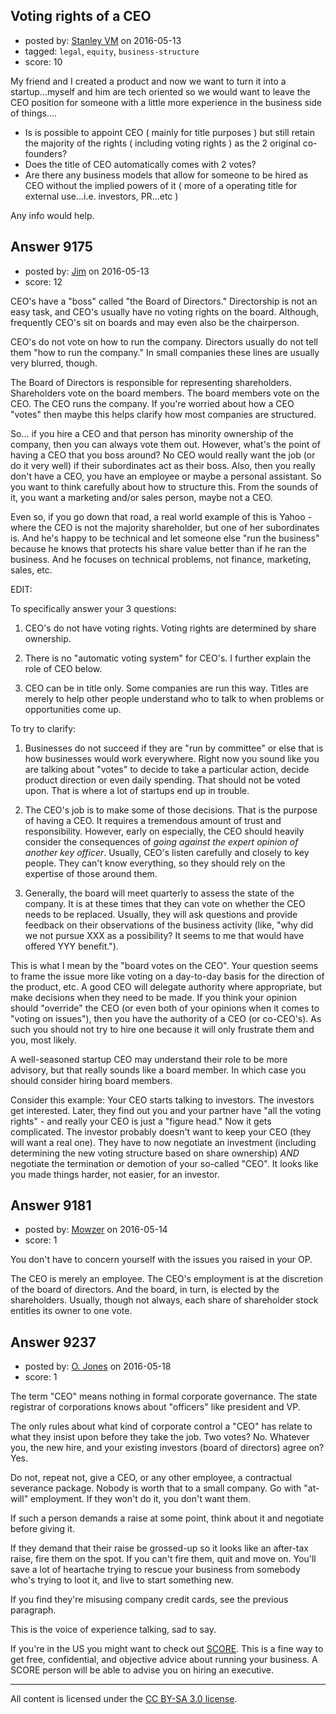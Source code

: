 ## Voting rights of a CEO

- posted by: [Stanley VM](https://stackexchange.com/users/3834378/stanley-vm) on 2016-05-13
- tagged: `legal`, `equity`, `business-structure`
- score: 10

<p>My friend and I created a product and now we want to turn it into a startup...myself and him are tech oriented so we would want to leave the CEO position for someone with a little more experience in the business side of things....</p>

<ul>
<li>Is is possible to appoint CEO ( mainly for title purposes ) but still retain the majority of the rights ( including voting rights ) as the 2 original co-founders? </li>
<li>Does the title of CEO automatically comes with 2 votes? </li>
<li>Are there any business models that allow for someone to be hired as CEO without the implied powers of it ( more of a operating title for external use...i.e. investors, PR...etc ) </li>
</ul>

<p>Any info would help. </p>



## Answer 9175

- posted by: [Jim](https://stackexchange.com/users/351236/jim) on 2016-05-13
- score: 12

<p>CEO's have a "boss" called "the Board of Directors." Directorship is not an easy task, and CEO's usually have no voting rights on the board. Although, frequently CEO's sit on boards and may even also be the chairperson.</p>

<p>CEO's do not vote on how to run the company. Directors usually do not tell them "how to run the company." In small companies these lines are usually very blurred, though.</p>

<p>The Board of Directors is responsible for representing shareholders. Shareholders vote on the board members. The board members vote on the CEO. The CEO runs the company. If you're worried about how a CEO "votes" then maybe this helps clarify how most companies are structured.</p>

<p>So... if you hire a CEO and that person has minority ownership of the company, then you can always vote them out. However, what's the point of having a CEO that you boss around? No CEO would really want the job (or do it very well) if their subordinates act as their boss. Also, then you really don't have a CEO, you have an employee or maybe a personal assistant. So you want to think carefully about how to structure this. From the sounds of it, you want a marketing and/or sales person, maybe not a CEO.</p>

<p>Even so, if you go down that road, a real world example of this is Yahoo - where the CEO is not the majority shareholder, but one of her subordinates is. And he's happy to be technical and let someone else "run the business" because he knows that protects his share value better than if he ran the business. And he focuses on technical problems, not finance, marketing, sales, etc.</p>

<p>EDIT:</p>

<p>To specifically answer your 3 questions:</p>

<ol>
<li><p>CEO's do not have voting rights. Voting rights are determined by share ownership.</p></li>
<li><p>There is no "automatic voting system" for CEO's. I further explain the role of CEO below. </p></li>
<li><p>CEO can be in title only. Some companies are run this way. Titles are merely to help other people understand who to talk to when problems or opportunities come up.</p></li>
</ol>

<p>To try to clarify:</p>

<ol>
<li><p>Businesses do not succeed if they are "run by committee" or else that is how businesses would work everywhere. Right now you sound like you are talking about "votes" to decide to take a particular action, decide product direction or even daily spending. That should not be voted upon. That is where a lot of startups end up in trouble.</p></li>
<li><p>The CEO's job is to make some of those decisions. That is the purpose of having a CEO. It requires a tremendous amount of trust and responsibility. However, early on especially, the CEO should heavily consider the consequences of <em>going against the expert opinion of another key officer</em>. Usually, CEO's listen carefully and closely to key people. They can't know everything, so they should rely on the expertise of those around them.</p></li>
<li><p>Generally, the board will meet quarterly to assess the state of the company. It is at these times that they can vote on whether the CEO needs to be replaced. Usually, they will ask questions and provide feedback on their observations of the business activity (like, "why did we not pursue XXX as a possibility? It seems to me that would have offered YYY benefit."). </p></li>
</ol>

<p>This is what I mean by the "board votes on the CEO". Your question seems to frame the issue more like voting on a day-to-day basis for the direction of the product, etc. A good CEO will delegate authority where appropriate, but make decisions when they need to be made. If you think your opinion should "override" the CEO (or even both of your opinions when it comes to "voting on issues"), then you have the authority of a CEO (or co-CEO's). As such you should not try to hire one because it will only frustrate them and you, most likely. </p>

<p>A well-seasoned startup CEO may understand their role to be more advisory, but that really sounds like a board member. In which case you should consider hiring board members.</p>

<p>Consider this example: Your CEO starts talking to investors. The investors get interested. Later, they find out you and your partner have "all the voting rights" - and really your CEO is just a "figure head." Now it gets complicated. The investor probably doesn't want to keep your CEO (they will want a real one). They have to now negotiate an investment (including determining the new voting structure based on share ownership) <em>AND</em> negotiate the termination or demotion of your so-called "CEO". It looks like you made things harder, not easier, for an investor.</p>



## Answer 9181

- posted by: [Mowzer](https://stackexchange.com/users/1803081/mowzer) on 2016-05-14
- score: 1

<p>You don't have to concern yourself with the issues you raised in your OP.</p>

<p>The CEO is merely an employee. The CEO's employment is at the discretion of the board of directors. And the board, in turn, is elected by the shareholders. Usually, though not always, each share of shareholder stock entitles its owner to one vote.</p>



## Answer 9237

- posted by: [O. Jones](https://stackexchange.com/users/71085/o-jones) on 2016-05-18
- score: 1

<p>The term "CEO" means nothing in formal corporate governance. The state registrar of corporations knows about "officers" like president and VP.</p>

<p>The only rules about what kind of corporate control a "CEO" has relate to what they insist upon before they take the job.  Two votes? No.  Whatever you, the new hire, and your existing investors (board of directors) agree on? Yes.</p>

<p>Do not, repeat not, give a CEO, or any other employee, a contractual severance package. Nobody is worth that to a small company. Go with "at-will" employment. If they won't do it, you don't want them.</p>

<p>If such a person demands a raise at some point, think about it and negotiate before giving it. </p>

<p>If they demand that their raise be grossed-up so it looks like an after-tax raise, fire them on the spot. If you can't fire them, quit and move on. You'll save a lot of heartache trying to rescue your business from somebody who's trying to loot it, and live to start something new.</p>

<p>If you find they're misusing company credit cards, see the previous paragraph.</p>

<p>This is the voice of experience talking, sad to say.</p>

<p>If you're in the US you might want to check out <a href="https://www.score.org/" rel="nofollow">SCORE</a>. This is a fine way to get free, confidential, and objective advice about running your business. A SCORE person will be able to advise you on hiring an executive.</p>




---

All content is licensed under the [CC BY-SA 3.0 license](https://creativecommons.org/licenses/by-sa/3.0/).
